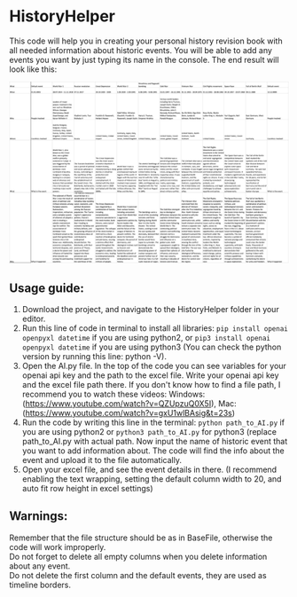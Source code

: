 # HistoryHelper
This code will help you in creating your personal history revision book with all needed information about historic events. You will be able to add any events you want by just typing its name in the console. The end result will look like this:

![Result image](image.png)

## Usage guide:
1. Download the project, and navigate to the HistoryHelper folder in your editor. 
2. Run this line of code in terminal to install all libraries: ```pip install openai openpyxl datetime``` if you are using python2, or ```pip3 install openai openpyxl datetime``` if you are using python3 (You can check the python version by running this line: python -V). 
3. Open the AI.py file. In the top of the code you can see variables for your openai api key and the path to the excel file. Write your openai api key and the excel file path there. If you don't know how to find a file path, I recommend you to watch these videos: Windows: (https://www.youtube.com/watch?v=QZUpzuQ0X5I), Mac: (https://www.youtube.com/watch?v=gxU1wlBAsig&t=23s)
4. Run the code by writing this line in the terminal: ```python path_to_AI.py``` if you are using python2 or ```python3 path_to_AI.py``` for python3 (replace path_to_AI.py with actual path. Now input the name of historic event that you want to add information about. The code will find the info about the event and upload it to the file automatically.
5. Open your excel file, and see the event details in there. (I recommend enabling the text wrapping, setting the default column width to 20, and auto fit row height in excel settings)

## Warnings:
Remember that the file structure should be as in BaseFile, otherwise the code will work improperly. <br />Do not forget to delete all empty columns when you delete information about any event. <br />Do not delete the first column and the default events, they are used as timeline borders. 
